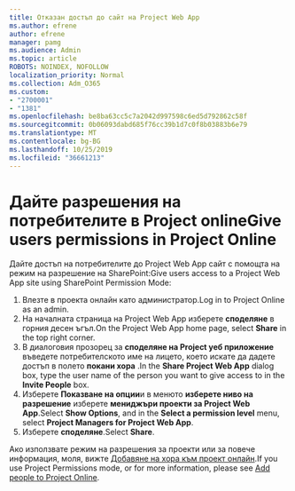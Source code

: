 ```yaml
---
title: Отказан достъп до сайт на Project Web App
ms.author: efrene
author: efrene
manager: pamg
ms.audience: Admin
ms.topic: article
ROBOTS: NOINDEX, NOFOLLOW
localization_priority: Normal
ms.collection: Adm_O365
ms.custom:
- "2700001"
- "1381"
ms.openlocfilehash: be8ba63cc5c7a2042d997598c6ed5d792862c58f
ms.sourcegitcommit: 0b06093dabd685f76cc39b1d7c0f8b03883b6e79
ms.translationtype: MT
ms.contentlocale: bg-BG
ms.lasthandoff: 10/25/2019
ms.locfileid: "36661213"
---
```

# <a name="give-users-permissions-in-project-online"></a><span data-ttu-id="0e213-102">Дайте разрешения на потребителите в Project online</span><span class="sxs-lookup"><span data-stu-id="0e213-102">Give users permissions in Project Online</span></span>

<span data-ttu-id="0e213-103">Дайте достъп на потребителите до Project Web App сайт с помощта на режим на разрешение на SharePoint:</span><span class="sxs-lookup"><span data-stu-id="0e213-103">Give users access to a Project Web App site using SharePoint Permission Mode:</span></span>

1. <span data-ttu-id="0e213-104">Влезте в проекта онлайн като администратор.</span><span class="sxs-lookup"><span data-stu-id="0e213-104">Log in to Project Online as an admin.</span></span>
2. <span data-ttu-id="0e213-105">На началната страница на Project Web App изберете **споделяне** в горния десен ъгъл.</span><span class="sxs-lookup"><span data-stu-id="0e213-105">On the Project Web App home page, select **Share** in the top right corner.</span></span>
3. <span data-ttu-id="0e213-106">В диалоговия прозорец за **споделяне на Project уеб приложение** въведете потребителското име на лицето, което искате да дадете достъп в полето **покани хора** .</span><span class="sxs-lookup"><span data-stu-id="0e213-106">In the **Share Project Web App** dialog box, type the user name of the person you want to give access to in the **Invite People** box.</span></span>
4. <span data-ttu-id="0e213-107">Изберете **Показване на опции**и в менюто **изберете ниво на разрешение** изберете **мениджъри проекти за Project Web App**.</span><span class="sxs-lookup"><span data-stu-id="0e213-107">Select **Show Options**, and in the **Select a permission level** menu, select **Project Managers for Project Web App**.</span></span>
5. <span data-ttu-id="0e213-108">Изберете **споделяне**.</span><span class="sxs-lookup"><span data-stu-id="0e213-108">Select **Share**.</span></span>

<span data-ttu-id="0e213-109">Ако използвате режим на разрешения за проекти или за повече информация, моля, вижте [Добавяне на хора към проект онлайн](https://docs.microsoft.com/projectonline/step-2-add-people-to-project-online).</span><span class="sxs-lookup"><span data-stu-id="0e213-109">If you use Project Permissions mode, or for more information, please see [Add people to Project Online](https://docs.microsoft.com/projectonline/step-2-add-people-to-project-online).</span></span>
